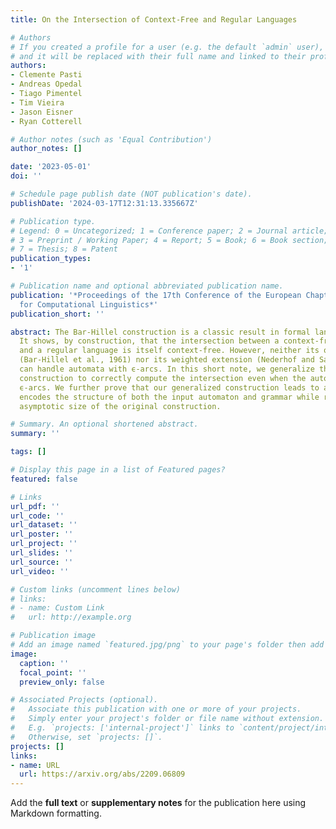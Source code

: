 ```yaml
---
title: On the Intersection of Context-Free and Regular Languages

# Authors
# If you created a profile for a user (e.g. the default `admin` user), write the username (folder name) here
# and it will be replaced with their full name and linked to their profile.
authors:
- Clemente Pasti
- Andreas Opedal
- Tiago Pimentel
- Tim Vieira
- Jason Eisner
- Ryan Cotterell

# Author notes (such as 'Equal Contribution')
author_notes: []

date: '2023-05-01'
doi: ''

# Schedule page publish date (NOT publication's date).
publishDate: '2024-03-17T12:31:13.335667Z'

# Publication type.
# Legend: 0 = Uncategorized; 1 = Conference paper; 2 = Journal article;
# 3 = Preprint / Working Paper; 4 = Report; 5 = Book; 6 = Book section;
# 7 = Thesis; 8 = Patent
publication_types:
- '1'

# Publication name and optional abbreviated publication name.
publication: '*Proceedings of the 17th Conference of the European Chapter of the Association
  for Computational Linguistics*'
publication_short: ''

abstract: The Bar-Hillel construction is a classic result in formal language theory.
  It shows, by construction, that the intersection between a context-free language
  and a regular language is itself context-free. However, neither its original formulation
  (Bar-Hillel et al., 1961) nor its weighted extension (Nederhof and Satta, 2003)
  can handle automata with ϵ-arcs. In this short note, we generalize the Bar-Hillel
  construction to correctly compute the intersection even when the automaton contains
  ϵ-arcs. We further prove that our generalized construction leads to a grammar that
  encodes the structure of both the input automaton and grammar while retaining the
  asymptotic size of the original construction.

# Summary. An optional shortened abstract.
summary: ''

tags: []

# Display this page in a list of Featured pages?
featured: false

# Links
url_pdf: ''
url_code: ''
url_dataset: ''
url_poster: ''
url_project: ''
url_slides: ''
url_source: ''
url_video: ''

# Custom links (uncomment lines below)
# links:
# - name: Custom Link
#   url: http://example.org

# Publication image
# Add an image named `featured.jpg/png` to your page's folder then add a caption below.
image:
  caption: ''
  focal_point: ''
  preview_only: false

# Associated Projects (optional).
#   Associate this publication with one or more of your projects.
#   Simply enter your project's folder or file name without extension.
#   E.g. `projects: ['internal-project']` links to `content/project/internal-project/index.md`.
#   Otherwise, set `projects: []`.
projects: []
links:
- name: URL
  url: https://arxiv.org/abs/2209.06809
---
```


Add the **full text** or **supplementary notes** for the publication here using Markdown formatting.

